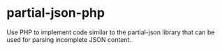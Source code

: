 # partial-json-php
Use PHP to implement code similar to the partial-json library that can be used for parsing incomplete JSON content.
